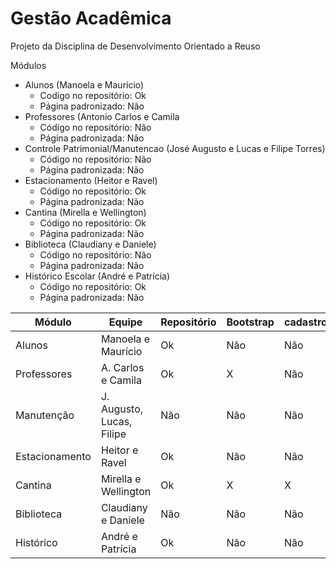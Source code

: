 Gestão Acadêmica
===============

Projeto da Disciplina de Desenvolvimento Orientado a Reuso 

Módulos

- Alunos (Manoela e  Maurício)
	- Codigo no repositório: Ok
	- Página padronizado: Não
- Professores (Antonio Carlos e Camila
	- Código no repositório: Não
	- Página padronizada: Não
- Controle Patrimonial/Manutencao (José Augusto e Lucas e Filipe Torres)
	- Código no repositório: Não
	- Página padronizada: Não
- Estacionamento (Heitor e Ravel)
	- Código no repositório: Ok
	- Página padronizada: Não
- Cantina (Mirella e Wellington)
	- Código no repositório: Ok
	- Página padronizada: Não
- Biblioteca (Claudiany e Daniele)
	- Código no repositório: Não
	- Página padronizada: Não
- Histórico Escolar (André e Patrícia)
 	- Código no repositório: Ok
	- Página padronizada: Não
	
|Módulo  | Equipe | Repositório | Bootstrap| cadastro| Listar|  Salvar |
|--------|---------| -----------|-------------|---------|-------|---------|
|Alunos  | Manoela e Maurício| Ok | Não | Não | Não | Não |
|Professores| A. Carlos e Camila | Ok | X | Não | Não | Não |
|Manutenção|J. Augusto, Lucas, Filipe| Não | Não | Não | Não | Não |
|Estacionamento | Heitor e Ravel| Ok | Não | Não | Não | X |
|Cantina | Mirella e Wellington | Ok | X |X | X | X |
|Biblioteca | Claudiany e Daniele | Não | Não |Não | Não | Não |
|Histórico | André e Patrícia | Ok | Não |Não | Não | Não |



